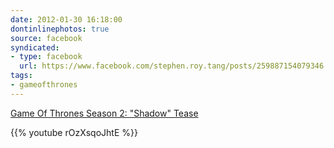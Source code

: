 ```yaml
---
date: 2012-01-30 16:18:00
dontinlinephotos: true
source: facebook
syndicated:
- type: facebook
  url: https://www.facebook.com/stephen.roy.tang/posts/259887154079346
tags:
- gameofthrones
---
```


[Game Of Thrones Season 2: "Shadow" Tease](https://www.youtube.com/watch?v=rOzXsqoJhtE)



{{% youtube rOzXsqoJhtE %}}